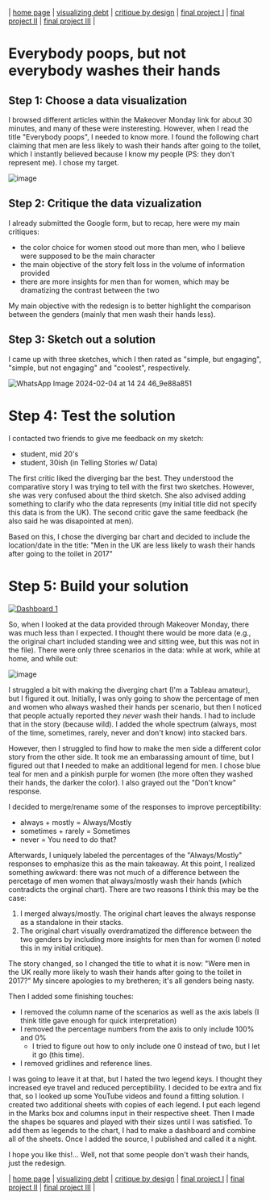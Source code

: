 | [home page](https://chrisbori.github.io/My-Online-Portfolio/) | [visualizing debt](https://chrisbori.github.io/My-Online-Portfolio/visualizing-government-debt) | [critique by design](https://chrisbori.github.io/My-Online-Portfolio/critique-by-design) | [final project I](https://chrisbori.github.io/My-Online-Portfolio/final-project-part-one) | [final project II](https://chrisbori.github.io/My-Online-Portfolio/final-project-part-two) | [final project III](https://chrisbori.github.io/My-Online-Portfolio/final-project-part-three) |

# Everybody poops, but not everybody washes their hands

## Step 1: Choose a data visualization
I browsed different articles within the Makeover Monday link for about 30 minutes, and many of these were insteresting. However, when I read the title "Everybody poops", I needed to know more. I found the following chart claiming that men are less likely to wash their hands after going to the toilet, which I instantly believed because I know my people (PS: they don't represent me). I chose my target. 

![image](https://github.com/chrisbori/My-Online-Portfolio/assets/157328962/94488024-1aca-4e74-b6bc-834cdd40ede2)

## Step 2: Critique the data vizualization
I already submitted the Google form, but to recap, here were my main critiques:
* the color choice for women stood out more than men, who I believe were supposed to be the main character
* the main objective of the story felt loss in the volume of information provided
* there are more insights for men than for women, which may be dramatizing the contrast between the two

My main objective with the redesign is to better highlight the comparison between the genders (mainly that men wash their hands less).

## Step 3: Sketch out a solution
I came up with three sketches, which I then rated as "simple, but engaging", "simple, but not engaging" and "coolest", respectively. 

![WhatsApp Image 2024-02-04 at 14 24 46_9e88a851](https://github.com/chrisbori/My-Online-Portfolio/assets/157328962/7a21bf78-e7c4-4474-b29c-461471b6618a)

# Step 4: Test the solution
I contacted two friends to give me feedback on my sketch:
* student, mid 20's
* student, 30ish (in Telling Stories w/ Data)

The first critic liked the diverging bar the best. They understood the comparative story I was trying to tell with the first two sketches. However, she was very confused about the third sketch. She also advised adding something to clarify who the data represents (my initial title did not specify this data is from the UK). The second critic gave the same feedback (he also said he was disapointed at men). 

Based on this, I chose the diverging bar chart and decided to include the location/date in the title: "Men in the UK are less likely to wash their hands after going to the toilet in 2017"

# Step 5: Build your solution
<div class='tableauPlaceholder' id='viz1707278002518' style='position: relative'><noscript><a href='#'><img alt='Dashboard 1 ' src='https:&#47;&#47;public.tableau.com&#47;static&#47;images&#47;9R&#47;9RBT8F4KW&#47;1_rss.png' style='border: none' /></a></noscript><object class='tableauViz'  style='display:none;'><param name='host_url' value='https%3A%2F%2Fpublic.tableau.com%2F' /> <param name='embed_code_version' value='3' /> <param name='path' value='shared&#47;9RBT8F4KW' /> <param name='toolbar' value='yes' /><param name='static_image' value='https:&#47;&#47;public.tableau.com&#47;static&#47;images&#47;9R&#47;9RBT8F4KW&#47;1.png' /> <param name='animate_transition' value='yes' /><param name='display_static_image' value='yes' /><param name='display_spinner' value='yes' /><param name='display_overlay' value='yes' /><param name='display_count' value='yes' /><param name='language' value='en-US' /><param name='filter' value='publish=yes' /></object></div>                
<script type='text/javascript'>                    
  var divElement = document.getElementById('viz1707278002518');                    
  var vizElement = divElement.getElementsByTagName('object')[0];                    
  if ( divElement.offsetWidth > 800 ) { vizElement.style.width='1000px';vizElement.style.height='827px';} 
  else if ( divElement.offsetWidth > 500 ) { vizElement.style.width='1000px';vizElement.style.height='827px';} 
  else { vizElement.style.width='100%';vizElement.style.height='727px';}                     
  var scriptElement = document.createElement('script');                    
  scriptElement.src = 'https://public.tableau.com/javascripts/api/viz_v1.js';                    
  vizElement.parentNode.insertBefore(scriptElement, vizElement);                
</script>

So, when I looked at the data provided through Makeover Monday, there was much less than I expected. I thought there would be more data (e.g., the original chart included standing wee and sitting wee, but this was not in the file). There were only three scenarios in the data: while at work, while at home, and while out:

![image](https://github.com/chrisbori/My-Online-Portfolio/assets/157328962/2341fa73-64c4-4bb7-bfbc-d2c2f9cf9c14)

I struggled a bit with making the diverging chart (I'm a Tableau amateur), but I figured it out. Initially, I was only going to show the percentage of men and women who always washed their hands per scenario, but then I noticed that people actually reported they _never_ wash their hands. I had to include that in the story (because wild). I added the whole spectrum (always, most of the time, sometimes, rarely, never and don't know) into stacked bars. 

However, then I struggled to find how to make the men side a different color story from the other side. It took me an embarassing amount of time, but I figured out that I needed to make an additional legend for men. I chose blue teal for men and a pinkish purple for women (the more often they washed their hands, the darker the color). I also grayed out the "Don't know" response. 

I decided to merge/rename some of the responses to improve perceptibility:
* always + mostly = Always/Mostly
* sometimes + rarely = Sometimes
* never = You need to do that?

Afterwards, I uniquely labeled the percentages of the "Always/Mostly" responses to emphasize this as the main takeaway. At this point, I realized something awkward: there was not much of a difference between the percetage of men women that always/mostly wash their hands (which contradicts the orginal chart). There are two reasons I think this may be the case:
1. I merged always/mostly. The original chart leaves the always response as a standalone in their stacks.
2. The original chart visually overdramatized the difference between the two genders by including more insights for men than for women (I noted this in my initial critique). 

The story changed, so I changed the title to what it is now: "Were men in the UK really more likely to wash their hands after going to the toilet in 2017?" My sincere apologies to my bretheren; it's all genders being nasty. 

Then I added some finishing touches:
* I removed the column name of the scenarios as well as the axis labels (I think title gave enough for quick interpretation)
* I removed the percentage numbers from the axis to only include 100% and 0%
  - I tried to figure out how to only include one 0 instead of two, but I let it go (this time).
* I removed gridlines and reference lines.

I was going to leave it at that, but I hated the two legend keys. I thought they increased eye travel and reduced perceptibility. I decided to be extra and fix that, so I looked up some YouTube videos and found a fitting solution. I created two additional sheets with copies of each legend. I put each legend in the Marks box and columns input in their respective sheet. Then I made the shapes be squares and played with their sizes until I was satisfied. To add them as legends to the chart, I had to make a dashboard and combine all of the sheets. Once I added the source, I published and called it a night.

I hope you like this!... Well, not that some people don't wash their hands, just the redesign. 

| [home page](https://chrisbori.github.io/My-Online-Portfolio/) | [visualizing debt](https://chrisbori.github.io/My-Online-Portfolio/visualizing-government-debt) | [critique by design](https://chrisbori.github.io/My-Online-Portfolio/critique-by-design) | [final project I](https://chrisbori.github.io/My-Online-Portfolio/final-project-part-one) | [final project II](https://chrisbori.github.io/My-Online-Portfolio/final-project-part-two) | [final project III](https://chrisbori.github.io/My-Online-Portfolio/final-project-part-three) |
